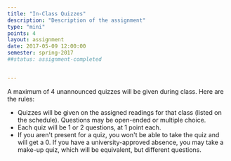 ```yaml
---
title: "In-Class Quizzes"
description: "Description of the assignment"
type: "mini"
points: 4
layout: assignment
date: 2017-05-09 12:00:00
semester: spring-2017
##status: assignment-completed


---
```


A maximum of 4 unannounced quizzes will be given during class.  Here are the rules:

* Quizzes will be given on the assigned readings for that class (listed on the schedule).  Questions may be open-ended or multiple choice.
* Each quiz will be 1 or 2 questions, at 1 point each.
* If you aren't present for a quiz, you won't be able to take the quiz and will get a 0.  If you have a university-approved absence, you may take a make-up quiz, which will be equivalent, but different questions.
